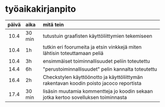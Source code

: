 # työaikakirjanpito

| päivä | aika | mitä tein  |
| :----:|:-----| :-----|
|10.4  | 30 min | tutustuin graafisten käyttöliittymien tekemiseen |
| 10.4 |  1h | tutkin eri foorumeita ja etsin vinkkejä miten lähtisin toteuttamaan peliä|
| 10.4 |  3h   | ensimmäiset toiminnallisuudet peliin toteutettu |
| 14.4 |  6h   | "perustoiminnallisuudet" pelin kannalta toteutettu |
| 16.4 |  2h   | Checkstylen käyttöönotto ja käyttöliittymän rakentavan koodin poisto jacoco reportista |
| 17.4 |   30 min  | lisäsin muutamia kommentteja jo koodin sekaan jotka kertoo sovelluksen toiminnasta |
